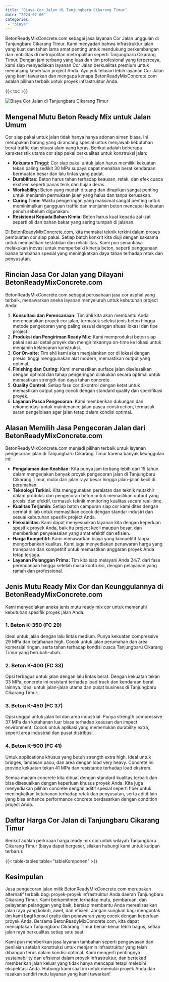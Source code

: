 ```yaml
---
title: "Biaya Cor Jalan di Tanjungbaru Cikarang Timur"
date: "2024-02-06"
categories: 
 - "biaya"
---
```


BetonReadyMixConcrete.com sebagai jasa layanan Cor Jalan unggulan di Tanjungbaru Cikarang Timur. Kami menyadari bahwa infrastruktur jalan yang kuat dan tahan lama amat penting untuk mendukung perkembangan dan mobilitas di metropolitan metropolitan seperti Tanjungbaru Cikarang Timur. Dengan jam terbang yang luas dan tim profesional yang terpercaya, kami siap menyediakan layanan Cor Jalan berkualitas premium untuk menunjang keperluan project Anda. Ayo yuk telusuri lebih layanan Cor Jalan yang kami tawarkan dan mengapa kenapa BetonReadyMixConcrete.com adalah pilihan terbaik untuk proyek infrastruktur Anda.

{{< toc >}}

![Biaya Cor Jalan di Tanjungbaru Cikarang Timur](https://betoncor8.github.io/cor/harga-beton-readymix-concrete%20(22).png)

## Mengenal Mutu Beton Ready Mix untuk Jalan Umum

Cor siap pakai untuk jalan tidak hanya hanya adonan simen biasa. Ini merupakan barang yang dirancang spesial untuk menjawab kebutuhan berat traffic dan situasi alam yang keras. Berikut adalah beberapa karakteristik utama cor siap pakai berkualitas untuk konstruksi jalan:

- **Kekuatan Tinggi:** Cor siap pakai untuk jalan harus memiliki kekuatan tekan paling sedikit 30 MPa supaya dapat menahan berat kendaraan bermuatan besar dan lalu lintas yang padat.
- **Durabilitas:** Beton harus tahan terhadap keausan, retak, dan efek cuaca ekstrem seperti panas terik dan hujan deras.
- **Workability:** Beton yang mudah dituang dan dirapikan sangat penting untuk menjamin permukaan jalan yang halus dan tanpa kerusakan.
- **Curing Time:** Waktu pengeringan yang maksimal sangat penting untuk meminimalkan gangguan traffic dan menjamin beton mencapai kekuatan penuh sebelum digunakan.
- **Resistensi Kepada Bahan Kimia:** Beton harus kuat kepada zat-zat seperti oli dan bahan bakar yang sering tumpah di jalanan.

Di BetonReadyMixConcrete.com, kita memakai teknik terkini dalam proses pembuatan cor siap pakai. Setiap batch konkrit kita diuji dengan saksama untuk memastikan kestabilan dan reliabilitas. Kami pun senantiasa melakukan inovasi untuk memperbaiki kinerja beton, seperti penggunaan bahan tambahan spesial yang meningkatkan daya tahan terhadap retak dan penyusutan.

## Rincian Jasa Cor Jalan yang Dilayani BetonReadyMixConcrete.com

BetonReadyMixConcrete.com sebagai perusahaan jasa cor asphal yang terbaik, menawarkan aneka layanan menyeluruh untuk kebutuhan project Anda:

1. **Konsultasi dan Perencanaan:** Tim ahli kita akan membantu Anda merencanakan proyek cor jalan, termasuk seleksi jenis beton hingga metode pengecoran yang paling sesuai dengan situasi lokasi dan tipe project.
2. **Produksi dan Pengiriman Ready Mix:** Kami memproduksi beton siap pakai sesuai detail proyek dan mengirimkannya on-time ke lokasi untuk menjamin kelancaran konstruksi.
3. **Cor On-site:** Tim ahli kami akan menjalankan cor di lokasi dengan presisi tinggi menggunakan alat modern, memastikan output yang optimal.
4. **Finishing dan Curing:** Kami memastikan surface jalan diselesaikan dengan optimal dan tahap pengeringan dilakukan secara optimal untuk memastikan strength dan daya tahan concrete.
5. **Quality Control:** Setiap fase cor dikontrol dengan ketat untuk memastikan output yang cocok dengan standard quality dan specifikasi proyek.
6. **Layanan Pasca Pengecoran:** Kami memberikan dukungan dan rekomendasi untuk maintenance jalan pasca construction, termasuk saran pengelolaan agar jalan tetap dalam kondisi optimal.

## Alasan Memilih Jasa Pengecoran Jalan dari BetonReadyMixConcrete.com

BetonReadyMixConcrete.com menjadi pilihan terbaik untuk layanan pengecoran jalan di Tanjungbaru Cikarang Timur karena banyak keunggulan ini:

- **Pengalaman dan Keahlian:** Kita punya jam terbang lebih dari 15 tahun dalam mengerjakan banyak proyek pengecoran jalan di Tanjungbaru Cikarang Timur, mulai dari jalan raya besar hingga jalan-jalan kecil di perumahan.
- **Teknologi Terkini:** Kita menggunakan peralatan dan teknik mutakhir dalam produksi dan pengecoran beton untuk memastikan output yang presisi dan efektif, termasuk teknik monitoring kualitas secara real-time.
- **Kualitas Terjamin:** Setiap batch campuran siap cor kami dites dengan cermat di lab untuk memastikan cocok dengan standar industri dan sesuai kebutuhan spesifik project Anda.
- **Fleksibilitas:** Kami dapat menyesuaikan layanan kita dengan keperluan spesifik proyek Anda, baik itu project kecil maupun besar, dan memberikan penyelesaian yang amat efektif dan efisien.
- **Harga Kompetitif:** Kami menawarkan biaya yang kompetitif tanpa mengorbankan kualitas. Kami juga menyediakan penawaran harga yang transparan dan kompetitif untuk memastikan anggaran proyek Anda tetap terjaga.
- **Layanan Pelanggan Prima:** Tim kita siap melayani Anda 24/7, dari fase perencanaan hingga setelah masa kontruksi, dengan pelayanan yang ramah dan professional.

## Jenis Mutu Ready Mix Cor dan Keunggulannya di BetonReadyMixConcrete.com

Kami menyediakan aneka jenis mutu ready mix cor untuk memenuhi kebutuhan spesifik proyek jalan Anda:

### 1\. Beton K-350 (FC 29)

Ideal untuk jalan dengan lalu lintas medium. Punya kekuatan compressive 29 MPa dan ketahanan high. Cocok untuk jalan perumahan dan area komersial ringan, serta tahan terhadap kondisi cuaca Tanjungbaru Cikarang Timur yang berubah-ubah.

### 2\. Beton K-400 (FC 33)

Opsi terbagus untuk jalan dengan lalu lintas berat. Dengan kekuatan tekan 33 MPa, concrete ini resistant terhadap load truck dan kendaraan berat lainnya. Ideal untuk jalan-jalan utama dan pusat business di Tanjungbaru Cikarang Timur.

### 3\. Beton K-450 (FC 37)

Opsi unggul untuk jalan tol dan area industrial. Punya strength compressive 37 MPa dan ketahanan luar biasa terhadap keausan dan impact environment. Cocok untuk aplikasi yang memerlukan durability extra, seperti area industrial dan pusat distribusi.

### 4\. Beton K-500 (FC 41)

Untuk applications khusus yang butuh strength extra high. Ideal untuk bridges, landasan pacu, dan area dengan load very heavy. Concrete ini provide kekuatan tekan 41 MPa dan resistance terhadap load ekstrem.

Semua macam concrete kita dibuat dengan standard kualitas terbaik dan bisa disesuaikan dengan keperluan khusus proyek Anda. Kita juga menyediakan pilihan concrete dengan aditif spesial seperti fiber untuk meningkatkan ketahanan terhadap retak dan penyusutan, serta aditif lain yang bisa enhance performance concrete berdasarkan dengan condition project Anda.

## Daftar Harga Cor Jalan di Tanjungbaru Cikarang Timur

Berikut adalah perkiraan harga ready mix cor untuk wilayah Tanjungbaru Cikarang Timur (biaya dapat bergeser, silakan hubungi kami untuk kutipan terbaru):

{{< table-tables table="tableKomponen" >}}

## Kesimpulan

Jasa pengecoran jalan milik BetonReadyMixConcrete.com merupakan alternatif terbaik bagi proyek-proyek infrastruktur Anda daerah Tanjungbaru Cikarang Timur. Kami berkomitmen terhadap mutu, pembaruan, dan pelayanan pelanggan yang baik, bersiap membantu Anda merealisasikan jalan raya yang kokoh, awet, dan efisien. Jangan sungkan bagi mengontak tim kami bagi konsul gratis dan penawaran yang cocok dengan keperluan proyek Anda. Bersama BetonReadyMixConcrete.com, kita dapat menciptakan Tanjungbaru Cikarang Timur benar-benar lebih bagus, setiap jalan raya berkualitas setiap satu saat.

Kami pun memberikan jasa layanan tambahan seperti pengawasan dan penilaian setelah konstruksi untuk menjamin infrastruktur yang telah dibangun terus dalam kondisi optimal. Kami mengerti pentingnya sustainability dan efisiensi dalam proyek infrastruktur, dan bertekad memberikan jalan keluar yang tidak hanya mencapai tetapi melebihi ekspektasi Anda. Hubungi kami saat ini untuk memulai proyek Anda dan rasakan sendiri mutu layanan yang kami tawarkan!

